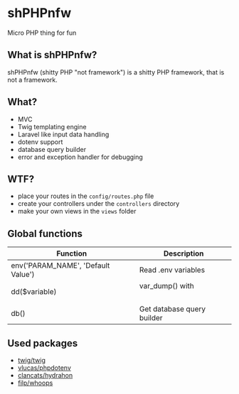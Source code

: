 # shPHPnfw
Micro PHP thing for fun

## What is shPHPnfw?
shPHPnfw (shitty PHP "not framework") is a shitty PHP framework, that is not a framework.

## What?
- MVC
- Twig templating engine
- Laravel like input data handling
- dotenv support
- database query builder
- error and exception handler for debugging

## WTF?
- place your routes in the `config/routes.php` file
- create your controllers under the `controllers` directory
- make your own views in the `views` folder

## Global functions
| Function                           | Description                |
|------------------------------------|----------------------------|
| env('PARAM_NAME', 'Default Value') | Read .env variables        |
| dd($variable)                      | var_dump() with <pre>      |
| db()                               | Get database query builder |

## Used packages
- [twig/twig](https://twig.symfony.com/)
- [vlucas/phpdotenv](https://github.com/vlucas/phpdotenv)
- [clancats/hydrahon](https://github.com/ClanCats/Hydrahon)
- [filp/whoops](https://github.com/filp/whoops)